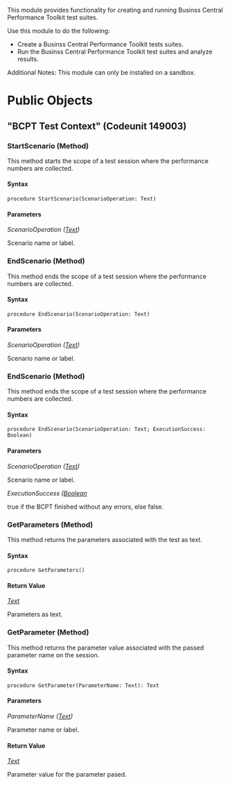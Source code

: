 This module provides functionality for creating and running Businss Central Performance Toolkit test suites. 

Use this module to do the following:
- Create a Businss Central Performance Toolkit tests suites.
- Run the Businss Central Performance Toolkit test suites and analyze results.

Additional Notes:
This module can only be installed on a sandbox.

# Public Objects
## "BCPT Test Context" (Codeunit 149003)

 ### StartScenario (Method) <a name="StartScenario"></a> 

 This method starts the scope of a test session where the performance numbers are collected.
 
#### Syntax
```
procedure StartScenario(ScenarioOperation: Text)
```
#### Parameters
*ScenarioOperation ([Text](https://docs.microsoft.com/en-us/dynamics365/business-central/dev-itpro/developer/methods-auto/text/text-data-type))* 

Scenario name or label.

 ### EndScenario (Method) <a name="EndScenario"></a> 

 This method ends the scope of a test session where the performance numbers are collected.
 
#### Syntax
```
procedure EndScenario(ScenarioOperation: Text)
```
#### Parameters
*ScenarioOperation ([Text](https://docs.microsoft.com/en-us/dynamics365/business-central/dev-itpro/developer/methods-auto/text/text-data-type))* 

Scenario name or label.

 ### EndScenario (Method) <a name="EndScenario"></a> 

 This method ends the scope of a test session where the performance numbers are collected.
 
#### Syntax
```
procedure EndScenario(ScenarioOperation: Text; ExecutionSuccess: Boolean)
```
#### Parameters
*ScenarioOperation ([Text](https://docs.microsoft.com/en-us/dynamics365/business-central/dev-itpro/developer/methods-auto/text/text-data-type))* 

Scenario name or label.

*ExecutionSuccess ([Boolean](https://docs.microsoft.com/en-us/dynamics365/business-central/dev-itpro/developer/methods-auto/boolean/boolean-data-type)*

true if the BCPT finished without any errors, else false.

 ### GetParameters (Method) <a name="GetParameters"></a> 

 This method returns the parameters associated with the test as text.
 
#### Syntax
```
procedure GetParameters()
```
#### Return Value
*[Text](https://docs.microsoft.com/en-us/dynamics365/business-central/dev-itpro/developer/methods-auto/text/text-data-type)*

Parameters as text.

 ### GetParameter (Method) <a name="GetParameter"></a> 

 This method returns the parameter value associated with the passed parameter name on the session.
 
#### Syntax
```
procedure GetParameter(ParameterName: Text): Text
```
#### Parameters
*ParameterName ([Text](https://docs.microsoft.com/en-us/dynamics365/business-central/dev-itpro/developer/methods-auto/text/text-data-type))* 

Parameter name or label.

#### Return Value
*[Text](https://docs.microsoft.com/en-us/dynamics365/business-central/dev-itpro/developer/methods-auto/text/text-data-type)*

Parameter value for the parameter pased.
